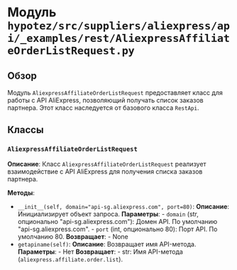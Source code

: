 # Модуль `hypotez/src/suppliers/aliexpress/api/_examples/rest/AliexpressAffiliateOrderListRequest.py`

## Обзор

Модуль `AliexpressAffiliateOrderListRequest` предоставляет класс для работы с API AliExpress, позволяющий получать список заказов партнера.  Этот класс наследуется от базового класса `RestApi`.

## Классы

### `AliexpressAffiliateOrderListRequest`

**Описание**: Класс `AliexpressAffiliateOrderListRequest` реализует взаимодействие с API AliExpress для получения списка заказов партнера.

**Методы**:

- `__init__(self, domain="api-sg.aliexpress.com", port=80)`:
    **Описание**: Инициализирует объект запроса.
    **Параметры**:
        - `domain` (str, опционально "api-sg.aliexpress.com"): Домен API. По умолчанию "api-sg.aliexpress.com".
        - `port` (int, опционально 80): Порт API. По умолчанию 80.
    **Возвращает**:
        - None
- `getapiname(self)`:
    **Описание**: Возвращает имя API-метода.
    **Параметры**:
        - Нет
    **Возвращает**:
        - str: Имя API-метода (`aliexpress.affiliate.order.list`).